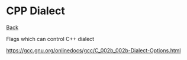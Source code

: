 # CPP Dialect

[Back](../../index.md#ccpp-compilers)

Flags which can control C++ dialect 

https://gcc.gnu.org/onlinedocs/gcc/C_002b_002b-Dialect-Options.html

